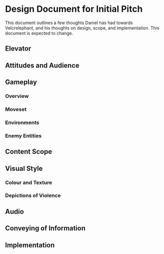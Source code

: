 # Design Document for Initial Pitch
This document outlines a few thoughts Daniel has had towards Velcrelephant, and his thoughts on design, scope, and implementation. This document is expected to change.

## Elevator

## Attitudes and Audience

## Gameplay
### Overview
### Moveset
### Environments
### Enemy Entities

## Content Scope

## Visual Style
### Colour and Texture
### Depictions of Violence

## Audio

##

## Conveying of Information

## Implementation
